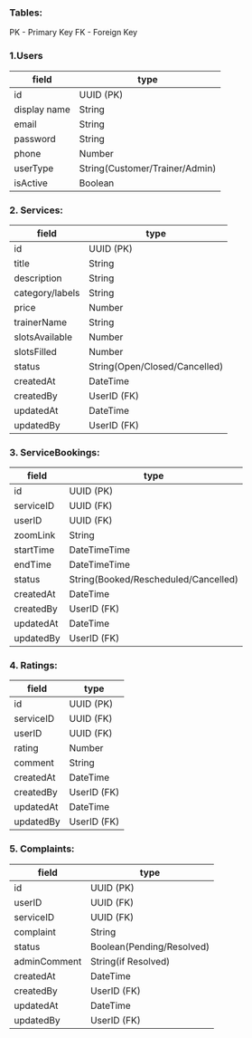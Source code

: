 ### Tables:

PK - Primary Key
FK - Foreign Key

### 1.Users

| field        | type                           |
| ------------ | ------------------------------ |
| id           | UUID (PK)                      |
| display name | String                         |
| email        | String                         |
| password     | String                         |
| phone        | Number                         |
| userType     | String(Customer/Trainer/Admin) |
| isActive     | Boolean                        |

### 2. Services:

| field           | type                          |
| --------------- | ----------------------------- |
| id              | UUID (PK)                     |
| title           | String                        |
| description     | String                        |
| category/labels | String                        |
| price           | Number                        |
| trainerName     | String                        |
| slotsAvailable  | Number                        |
| slotsFilled     | Number                        |
| status          | String(Open/Closed/Cancelled) |
| createdAt       | DateTime                      |
| createdBy       | UserID (FK)                   |
| updatedAt       | DateTime                      |
| updatedBy       | UserID (FK)                   |

### 3. ServiceBookings:

| field     | type                                 |
| --------- | ------------------------------------ |
| id        | UUID (PK)                            |
| serviceID | UUID (FK)                            |
| userID    | UUID (FK)                            |
| zoomLink  | String                               |
| startTime | DateTimeTime                         |
| endTime   | DateTimeTime                         |
| status    | String(Booked/Rescheduled/Cancelled) |
| createdAt | DateTime                             |
| createdBy | UserID (FK)                          |
| updatedAt | DateTime                             |
| updatedBy | UserID (FK)                          |

### 4. Ratings:

| field     | type        |
| --------- | ----------- |
| id        | UUID (PK)   |
| serviceID | UUID (FK)   |
| userID    | UUID (FK)   |
| rating    | Number      |
| comment   | String      |
| createdAt | DateTime    |
| createdBy | UserID (FK) |
| updatedAt | DateTime    |
| updatedBy | UserID (FK) |

### 5. Complaints:

| field        | type                      |
| ------------ | ------------------------- |
| id           | UUID (PK)                 |
| userID       | UUID (FK)                 |
| serviceID    | UUID (FK)                 |
| complaint    | String                    |
| status       | Boolean(Pending/Resolved) |
| adminComment | String(if Resolved)       |
| createdAt    | DateTime                  |
| createdBy    | UserID (FK)               |
| updatedAt    | DateTime                  |
| updatedBy    | UserID (FK)               |

